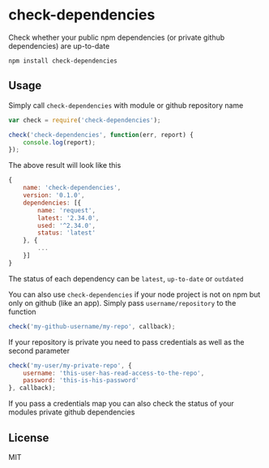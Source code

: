 # check-dependencies

Check whether your public npm dependencies (or private github dependencies) are up-to-date

	npm install check-dependencies

## Usage

Simply call `check-dependencies` with module or github repository name

``` js
var check = require('check-dependencies');

check('check-dependencies', function(err, report) {
	console.log(report);
});
```

The above result will look like this

``` js
{
	name: 'check-dependencies',
	version: '0.1.0',
	dependencies: [{
		name: 'request',
		latest: '2.34.0',
		used: '^2.34.0',
		status: 'latest'
	}, {
		...
	}]
}
```

The status of each dependency can be `latest`, `up-to-date` or `outdated`

You can also use `check-dependencies` if your node project is not on npm but only on github (like an app).
Simply pass `username/repository` to the function

``` js
check('my-github-username/my-repo', callback);
```

If your repository is private you need to pass credentials as well as the second parameter

``` js
check('my-user/my-private-repo', {
	username: 'this-user-has-read-access-to-the-repo',
	password: 'this-is-his-password'
}, callback);
```

If you pass a credentials map you can also check the status of your modules private github dependencies

## License

MIT